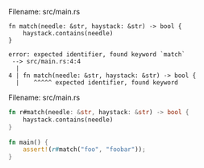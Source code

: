 <!--## Appendix A: Keywords -->
 
<!--The following list contains keywords that are reserved for current or future use by the Rust language-->
<!--As such, they cannot be used as identifiers (except as raw identifiers as we’ll discuss in the “[Raw -->
<!--Identifiers][raw-identifiers]” section), including names of functions, variables, parameters, struct fields, modules, crates, constants, macros, static values, attributes, types, traits, or lifetimes.  -->
[raw-identifiers]: #raw-identifiers 
 
<!--### Keywords Currently in Use -->
 
<!--The following keywords currently have the functionality described.  -->
<!--* `as` - perform primitive casting, disambiguate the specific trait containing   an item, or rename items in `use` and `extern crate` statements * `async` -  return a `Future` instead of blocking the current thread * `await` - suspend execution until the result of a `Future` is ready * `break` - exit a loop immediately -->
<!--* `const` - define constant items or constant raw pointers * `continue` - continue to the next loop iteration -->
<!--* `crate` - link an external crate or a macro variable representing the crate in   which the macro is defined -->
<!--* `dyn` - dynamic dispatch to a trait object -->
<!--* `else` - fallback for `if` and `if let` control flow constructs * `enum` - define an enumeration -->
<!--* `extern` - link an external crate, function, or variable * `false` - Boolean false literal -->
<!--* `fn` - define a function or the function pointer type * `for` - loop over items from an iterator, implement a trait, or specify a   higher-ranked lifetime -->
<!--* `if` - branch based on the result of a conditional expression * `impl` - implement inherent or trait functionality -->
<!--* `in` - part of `for` loop syntax -->
<!--* `let` - bind a variable -->
<!--* `loop` - loop unconditionally -->
<!--* `match` - match a value to patterns -->
<!--* `mod` - define a module -->
<!--* `move` - make a closure take ownership of all its captures * `mut` - denote mutability in references, raw pointers, or pattern bindings * `pub` - denote public visibility in struct fields, `impl` blocks, or modules * `ref` - bind by reference -->
<!--* `return` - return from function -->
<!--* `Self` - a type alias for the type we are defining or implementing * `self` - method subject or current module -->
<!--* `static` - global variable or lifetime lasting the entire program execution * `struct` - define a structure -->
<!--* `super` - parent module of the current module -->
<!--* `trait` - define a trait -->
<!--* `true` - Boolean true literal -->
<!--* `type` - define a type alias or associated type -->
<!--* `union` - define a [union] and is only a keyword when used in a union declaration * `unsafe` - denote unsafe code, functions, traits, or implementations * `use` - bring symbols into scope -->
<!--* `where` - denote clauses that constrain a type -->
<!--* `while` - loop conditionally based on the result of an expression  -->
[union]: ../reference/items/unions.html 
 
<!--### Keywords Reserved for Future Use -->
 
<!--The following keywords do not have any functionality but are reserved by Rust for potential future use. -->
 
<!--* `abstract` -->
<!--* `become` -->
<!--* `box` -->
<!--* `do` -->
<!--* `final` -->
<!--* `macro` -->
<!--* `override` -->
<!--* `priv` -->
<!--* `try` -->
<!--* `typeof` -->
<!--* `unsized` -->
<!--* `virtual` -->
<!--* `yield` -->
 
<!--### Raw Identifiers -->
 
<!--*Raw identifiers* are the syntax that lets you use keywords where they wouldn’t normally be allowed-->
<!--You use a raw identifier by prefixing a keyword with `r#`.  -->
<!--For example, `match` is a keyword-->
<!--If you try to compile the following function that uses `match` as its name: -->
 
<span class="filename">Filename: src/main.rs</span> 
 
```rust,ignore,does_not_compile 
fn match(needle: &str, haystack: &str) -> bool { 
    haystack.contains(needle) 
} 
``` 
 
<!--you’ll get this error: -->
 
```text 
error: expected identifier, found keyword `match` 
 --> src/main.rs:4:4 
  | 
4 | fn match(needle: &str, haystack: &str) -> bool { 
  |    ^^^^^ expected identifier, found keyword 
``` 
 
<!--The error shows that you can’t use the keyword `match` as the function identifier-->
<!--To use `match` as a function name, you need to use the raw identifier syntax, like this: -->
 
<span class="filename">Filename: src/main.rs</span> 
 
```rust 
fn r#match(needle: &str, haystack: &str) -> bool { 
    haystack.contains(needle) 
} 
 
fn main() { 
    assert!(r#match("foo", "foobar")); 
} 
``` 
 
<!--This code will compile without any errors-->
<!--Note the `r#` prefix on the function name in its definition as well as where the function is called in `main`.  -->
<!--Raw identifiers allow you to use any word you choose as an identifier, even if that word happens to be a reserved keyword-->
<!--In addition, raw identifiers allow you to use libraries written in a different Rust edition than your crate uses-->
<!--For example, `try` isn’t a keyword in the 2015 edition but is in the 2018 edition-->
<!--If you depend on a library that’s written using the 2015 edition and has a `try` function, you’ll need to use the raw identifier syntax, `r#try` in this case, to call that function from your 2018 edition code-->
<!--See [Appendix E][appendix-e] for more information on editions.  -->
[appendix-e]: appendix-05-editions.html 

